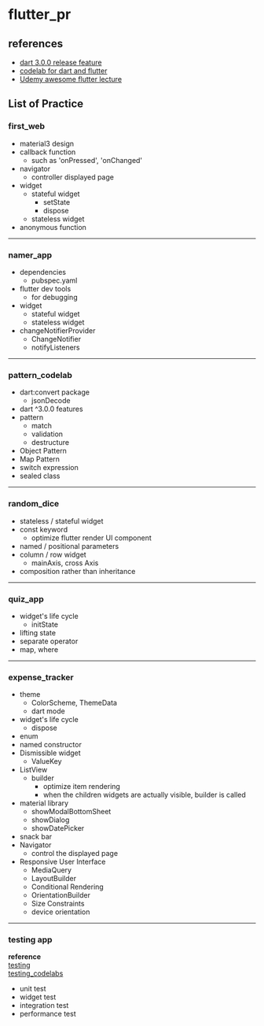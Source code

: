 # flutter_pr

## references
- [dart 3.0.0 release feature](https://github.com/dart-lang/language/blob/main/accepted/future-releases/0546-patterns/feature-specification.md)
- [codelab for dart and flutter](https://docs.flutter.dev/codelabs)
- [Udemy awesome flutter lecture](https://www.udemy.com/course/learn-flutter-dart-to-build-ios-android-apps/)
## List of Practice
### **first_web**
  - material3 design
  - callback function
    - such as 'onPressed', 'onChanged'
  - navigator
    - controller displayed page
  - widget
    - stateful widget
      - setState
      - dispose
    - stateless widget
  - anonymous function
***
### **namer_app**
  - dependencies
    - pubspec.yaml
  - flutter dev tools
    - for debugging
  - widget
    - stateful widget
    - stateless widget
  - changeNotifierProvider
    - ChangeNotifier
    - notifyListeners
***
### **pattern_codelab**
  - dart:convert package
    - jsonDecode
  - dart ^3.0.0 features
  - pattern
    - match
    - validation
    - destructure
  - Object Pattern
  - Map Pattern
  - switch expression
  - sealed class
***
### **random_dice**
  - stateless / stateful widget
  - const keyword
    - optimize flutter render UI component
  - named / positional parameters
  - column / row widget
    - mainAxis, cross Axis
  - composition rather than inheritance
***
### **quiz_app**
  - widget's life cycle
    - initState
  - lifting state
  - separate operator
  - map, where
***
### **expense_tracker**
  - theme
    - ColorScheme, ThemeData
    - dart mode
  - widget's life cycle
    - dispose
  - enum
  - named constructor
  - Dismissible widget
    - ValueKey
  - ListView
    - builder
      - optimize item rendering
      - when the children widgets are actually visible, builder is called
  - material library
    - showModalBottomSheet
    - showDialog
    - showDatePicker
  - snack bar
  - Navigator
    - control the displayed page
  - Responsive User Interface
    - MediaQuery
    - LayoutBuilder
    - Conditional Rendering
    - OrientationBuilder
    - Size Constraints
    - device orientation

***
### **testing app**
**reference**
<br>
[testing](https://docs.flutter.dev/testing)
<br>
[testing_codelabs](https://codelabs.developers.google.com/codelabs/flutter-app-testing?hl=en#0)
* unit test
* widget test
* integration test
* performance test
